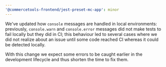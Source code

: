 ```yaml
---
'@commercetools-frontend/jest-preset-mc-app': minor
---
```


We've updated how `console` messages are handled in local environments: previously, `console.warn` and `console.error` messages did not make tests to fail locally but they did in CI; this behaviour led to several cases where we did not realize about an issue until some code reached CI whereas it could be detected locally.

With this change we expect some errors to be caught earlier in the development lifecycle and thus shorten the time to fix them.
